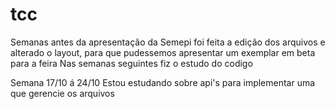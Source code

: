 # tcc

Semanas antes da apresentação da Semepi foi feita a edição dos arquivos e alterado o layout, para que pudessemos apresentar um exemplar em beta para a feira
Nas semanas seguintes fiz o estudo do codigo

Semana 17/10 á 24/10
Estou estudando sobre api's para implementar uma que gerencie os arquivos
